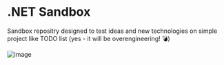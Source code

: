 # .NET Sandbox

Sandbox repositry designed to test ideas and new technologies on simple project like TODO list (yes - it will be overengineering! 💣)

![image](https://github.com/PablitoCBR/dotnet-sandbox/assets/37310497/fde63448-cef5-4c2d-aebb-a0e63c7b23f2)
